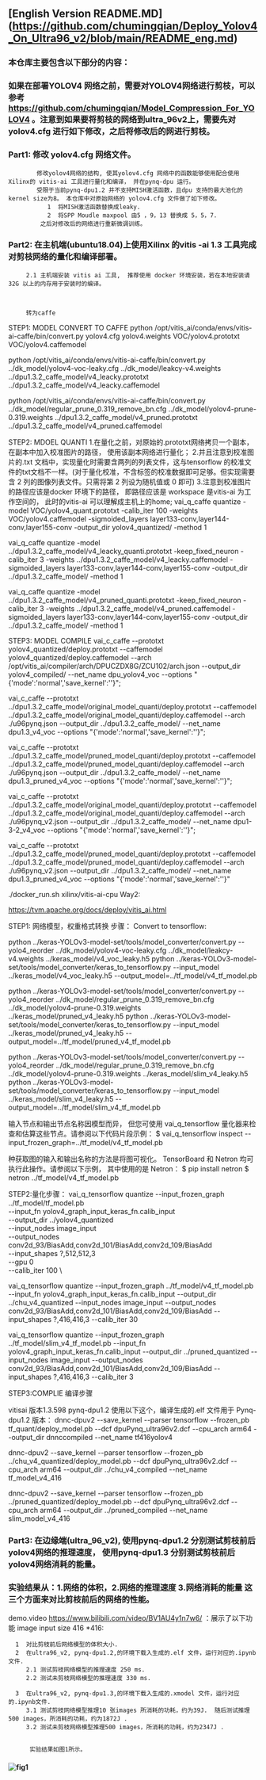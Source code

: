 
##  [English Version  README.MD] (https://github.com/chumingqian/Deploy_Yolov4_On_Ultra96_v2/blob/main/README_eng.md)

###   本仓库主要包含以下部分的内容：
###     
###  如果在部署YOLOV4 网络之前，需要对YOLOV4网络进行剪枝，可以参考 https://github.com/chumingqian/Model_Compression_For_YOLOV4 。注意到如果要将剪枝的网络到ultra_96v2上，需要先对yolov4.cfg 进行如下修改，之后将修改后的网进行剪枝。 
   

###  Part1:  修改 yolov4.cfg 网络文件。
            修改yolov4网络的结构, 使其yolov4.cfg 网络中的函数能够使用配合使用Xilinx的 vitis-ai 工具进行量化和编译， 并在pynq-dpu 运行。
            受限于当前pynq-dpu1.2 并不支持MISH激活函数，且dpu 支持的最大池化的kernel size为8。 本仓库中对原始网络的 yolov4.cfg 文件做了如下修改。   
               1  将MISH激活函数替换成leaky.     
               2  将SPP Moudle maxpool 由5 ，9，13 替换成 5，5，7.
             之后对修改后的网络进行重新微调训练。
         

###  Part2: 在主机端(ubuntu18.04)上使用Xilinx 的vitis -ai 1.3 工具完成对剪枝网络的量化和编译部署。
         2.1 主机端安装 vitis ai 工具,  推荐使用 docker 环境安装，若在本地安装请32G 以上的内存用于安装时的编译。
         
         
         
         转为caffe


STEP1: MODEL CONVERT  TO CAFFE
python /opt/vitis_ai/conda/envs/vitis-ai-caffe/bin/convert.py yolov4.cfg yolov4.weights VOC/yolov4.prototxt VOC/yolov4.caffemodel

python /opt/vitis_ai/conda/envs/vitis-ai-caffe/bin/convert.py ../dk_model/yolov4-voc-leaky.cfg ../dk_model/leakcy-v4.weights  ../dpu1.3.2_caffe_model/v4_leacky.prototxt ../dpu1.3.2_caffe_model/v4_leacky.caffemodel

python /opt/vitis_ai/conda/envs/vitis-ai-caffe/bin/convert.py ../dk_model/regular_prune_0.319_remove_bn.cfg ../dk_model/yolov4-prune-0.319.weights  ../dpu1.3.2_caffe_model/v4_pruned.prototxt ../dpu1.3.2_caffe_model/v4_pruned.caffemodel




STEP2:  MDOEL  QUANTI
1.在量化之前，对原始的.prototxt网络拷贝一个副本，在副本中加入校准图片的路径， 使用该副本网络进行量化；
2.并且注意到校准图片的.txt 文档中，实现量化时需要含两列的列表文件，这与tensorflow 的校准文件的txt文档不一样。(对于量化校准，不含标签的校准数据即可足够。但实现需要含 2 列的图像列表文件。只需将第 2 列设为随机值或 0 即可)
3.注意到校准图片的路径应该是docker 环境下的路径， 即路径应该是  workspace 是vitis-ai 为工作空间的，  此时的vitis-ai 可以理解成主机上的home;
vai_q_caffe quantize -model VOC/yolov4_quant.prototxt -calib_iter 100 -weights VOC/yolov4.caffemodel -sigmoided_layers layer133-conv,layer144-conv,layer155-conv -output_dir yolov4_quantized/ -method 1

vai_q_caffe quantize -model ../dpu1.3.2_caffe_model/v4_leacky_quanti.prototxt  -keep_fixed_neuron -calib_iter 3 -weights ../dpu1.3.2_caffe_model/v4_leacky.caffemodel -sigmoided_layers layer133-conv,layer144-conv,layer155-conv -output_dir ../dpu1.3.2_caffe_model/ -method 1 

vai_q_caffe quantize -model ../dpu1.3.2_caffe_model/v4_pruned_quanti.prototxt  -keep_fixed_neuron -calib_iter 3 -weights ../dpu1.3.2_caffe_model/v4_pruned.caffemodel -sigmoided_layers layer133-conv,layer144-conv,layer155-conv -output_dir ../dpu1.3.2_caffe_model/ -method 1 



STEP3:  MODEL  COMPILE 
vai_c_caffe --prototxt yolov4_quantized/deploy.prototxt --caffemodel yolov4_quantized/deploy.caffemodel --arch /opt/vitis_ai/compiler/arch/DPUCZDX8G/ZCU102/arch.json --output_dir yolov4_compiled/ --net_name dpu_yolov4_voc --options "{'mode':'normal','save_kernel':''}";

vai_c_caffe --prototxt ../dpu1.3.2_caffe_model/original_model_quanti/deploy.prototxt --caffemodel ../dpu1.3.2_caffe_model/original_model_quanti/deploy.caffemodel --arch ./u96pynq.json --output_dir ../dpu1.3.2_caffe_model/ --net_name dpu1.3_v4_voc --options "{'mode':'normal','save_kernel':''}";


vai_c_caffe --prototxt ../dpu1.3.2_caffe_model/pruned_model_quanti/deploy.prototxt  --caffemodel  ../dpu1.3.2_caffe_model/pruned_model_quanti/deploy.caffemodel --arch ./u96pynq.json --output_dir ../dpu1.3.2_caffe_model/ --net_name dpu1.3_pruned_v4_voc --options "{'mode':'normal','save_kernel':''}";


vai_c_caffe --prototxt ../dpu1.3.2_caffe_model/original_model_quanti/deploy.prototxt --caffemodel ../dpu1.3.2_caffe_model/original_model_quanti/deploy.caffemodel --arch ./u96pynq_v2.json --output_dir ../dpu1.3.2_caffe_model/ --net_name dpu1-3-2_v4_voc --options "{'mode':'normal','save_kernel':''}";


vai_c_caffe --prototxt ../dpu1.3.2_caffe_model/pruned_model_quanti/deploy.prototxt  --caffemodel  ../dpu1.3.2_caffe_model/pruned_model_quanti/deploy.caffemodel --arch ./u96pynq_v2.json --output_dir ../dpu1.3.2_caffe_model/ --net_name dpu1.3_pruned_v4_voc --options "{'mode':'normal','save_kernel':''}"








./docker_run.sh  xilinx/vitis-ai-cpu
Way2: 

https://tvm.apache.org/docs/deploy/vitis_ai.html


STEP1: 网络模型，权重格式转换 步骤：
Convert to tensorflow:


python ../keras-YOLOv3-model-set/tools/model_converter/convert.py --yolo4_reorder ../dk_model/yolov4-voc-leaky.cfg ../dk_model/leakcy-v4.weights ../keras_model/v4_voc_leaky.h5
python ../keras-YOLOv3-model-set/tools/model_converter/keras_to_tensorflow.py --input_model ../keras_model/v4_voc_leaky.h5 --output_model=../tf_model/v4_tf_model.pb

python ../keras-YOLOv3-model-set/tools/model_converter/convert.py --yolo4_reorder ../dk_model/regular_prune_0.319_remove_bn.cfg ../dk_model/yolov4-prune-0.319.weights ../keras_model/pruned_v4_leaky.h5
python ../keras-YOLOv3-model-set/tools/model_converter/keras_to_tensorflow.py --input_model ../keras_model/pruned_v4_leaky.h5 --output_model=../tf_model/pruned_v4_tf_model.pb

python ../keras-YOLOv3-model-set/tools/model_converter/convert.py --yolo4_reorder ../dk_model/regular_prune_0.319_remove_bn.cfg ../dk_model/yolov4-prune-0.319.weights ../keras_model/slim_v4_leaky.h5
python ../keras-YOLOv3-model-set/tools/model_converter/keras_to_tensorflow.py --input_model ../keras_model/slim_v4_leaky.h5 --output_model=../tf_model/slim_v4_tf_model.pb

输入节点和输出节点名称因模型而异， 但您可使用 vai_q_tensorflow 量化器来检查和估算这些节点。请参阅以下代码片段示例：
$ vai_q_tensorflow inspect --input_frozen_graph=../tf_model/v4_tf_model.pb

种获取图的输入和输出名称的方法是将图可视化。 TensorBoard 和 Netron 均可执行此操作。请参阅以下示例， 其中使用的是 Netron：
$ pip install netron
$  netron ../tf_model/v4_tf_model.pb




STEP2:量化步骤：
vai_q_tensorflow quantize --input_frozen_graph ../tf_model/tf_model.pb \
			  --input_fn yolov4_graph_input_keras_fn.calib_input \
			  --output_dir ../yolov4_quantized \
	          --input_nodes image_input \
			  --output_nodes conv2d_93/BiasAdd,conv2d_101/BiasAdd,conv2d_109/BiasAdd \
			  --input_shapes ?,512,512,3 \
			  --gpu 0 \
			  --calib_iter 100 \

vai_q_tensorflow quantize --input_frozen_graph ../tf_model/v4_tf_model.pb --input_fn yolov4_graph_input_keras_fn.calib_input   --output_dir ../chu_v4_quantized --input_nodes image_input --output_nodes conv2d_93/BiasAdd,conv2d_101/BiasAdd,conv2d_109/BiasAdd --input_shapes ?,416,416,3 --calib_iter 30


vai_q_tensorflow quantize --input_frozen_graph ../tf_model/slim_v4_tf_model.pb --input_fn yolov4_graph_input_keras_fn.calib_input   --output_dir ../pruned_quantized --input_nodes image_input --output_nodes conv2d_93/BiasAdd,conv2d_101/BiasAdd,conv2d_109/BiasAdd --input_shapes ?,416,416,3 --calib_iter 3


STEP3:COMPLIE 编译步骤

vitisai 版本1.3.598
pynq-dpu1.2 使用以下这个，编译生成的.elf 文件用于 Pynq-dpu1.2 版本：
dnnc-dpuv2 --save_kernel --parser tensorflow --frozen_pb tf_quant/deploy_model.pb --dcf dpuPynq_ultra96v2.dcf  --cpu_arch arm64 --output_dir dnnccompiled --net_name tf416yolov4

dnnc-dpuv2 --save_kernel --parser tensorflow --frozen_pb ../chu_v4_quantized/deploy_model.pb --dcf dpuPynq_ultra96v2.dcf  --cpu_arch arm64 --output_dir ../chu_v4_compiled --net_name tf_model_v4_416

dnnc-dpuv2 --save_kernel --parser tensorflow --frozen_pb ../pruned_quantized/deploy_model.pb --dcf dpuPynq_ultra96v2.dcf  --cpu_arch arm64 --output_dir ../pruned_compiled --net_name slim_model_v4_416




###  Part3: 在边缘端(ultra_96_v2),  使用pynq-dpu1.2 分别测试剪枝前后yolov4网络的推理速度， 使用pynq-dpu1.3 分别测试剪枝前后yolov4网络消耗的能量。




### 实验结果从：1.网络的体积，2.网络的推理速度 3.网络消耗的能量 这三个方面来对比剪枝前后的网络的性能。 

 demo.video https://www.bilibili.com/video/BV1AU4y1n7w6/ ：展示了以下功能 image input size 416 *416:
 
      1  对比剪枝前后网络模型的体积大小.     
      2  在ultra96_v2, pynq-dpu1.2,的环境下载入生成的.elf 文件，运行对应的.ipynb文件.
         2.1 测试剪枝网络模型的推理速度 250 ms.
         2.2 测试未剪枝网络模型的推理速度 330 ms. 
         
      3  在ultra96_v2, pynq-dpu1.3,的环境下载入生成的.xmodel 文件，运行对应的.ipynb文件.
         3.1 测试剪枝网络模型推理10 张images 所消耗的功耗，约为39J.  随后测试推理500 images，所消耗的功耗，约为1872J .
         3.2 测试未剪枝网络模型推理500 images，所消耗的功耗，约为2347J .
    
                           
          实验结果如图1所示。
####  ![fig1](https://user-images.githubusercontent.com/46816091/128596310-88837fbf-3fec-47f4-a19e-ae7da825b611.png)
